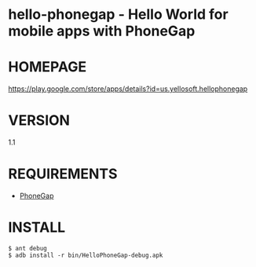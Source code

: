 # hello-phonegap - Hello World for mobile apps with PhoneGap

# HOMEPAGE

https://play.google.com/store/apps/details?id=us.yellosoft.hellophonegap

# VERSION

1.1

# REQUIREMENTS

- [PhoneGap](https://github.com/phonegap/phonegap)

# INSTALL

	$ ant debug
	$ adb install -r bin/HelloPhoneGap-debug.apk